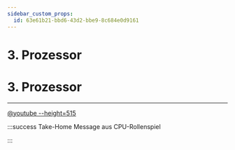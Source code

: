 ```yaml
---
sidebar_custom_props:
  id: 63e61b21-bbd6-43d2-bbe9-8c684e0d9161
---
```


# 3. Prozessor


# 3. Prozessor
---

[@youtube --height=515](https://www.youtube-nocookie.com/embed/aue3hIQvhzo)


:::success Take-Home Message aus CPU-Rollenspiel

<Answer type="text" webKey="c5ab98ee-a2a4-4a97-9f03-3d632fd16adf" />

:::
